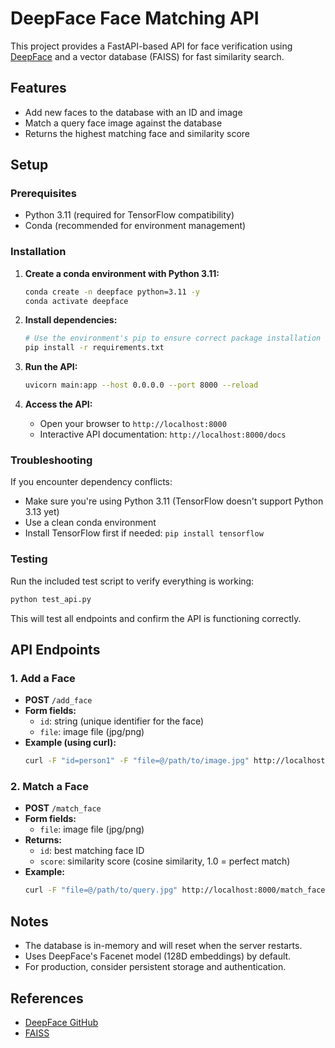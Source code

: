 # DeepFace Face Matching API

This project provides a FastAPI-based API for face verification using [DeepFace](https://github.com/serengil/deepface) and a vector database (FAISS) for fast similarity search.

## Features
- Add new faces to the database with an ID and image
- Match a query face image against the database
- Returns the highest matching face and similarity score

## Setup

### Prerequisites
- Python 3.11 (required for TensorFlow compatibility)
- Conda (recommended for environment management)

### Installation

1. **Create a conda environment with Python 3.11:**
   ```bash
   conda create -n deepface python=3.11 -y
   conda activate deepface
   ```

2. **Install dependencies:**
   ```bash
   # Use the environment's pip to ensure correct package installation
   pip install -r requirements.txt
   ```

3. **Run the API:**
   ```bash
   uvicorn main:app --host 0.0.0.0 --port 8000 --reload
   ```

4. **Access the API:**
   - Open your browser to `http://localhost:8000`
   - Interactive API documentation: `http://localhost:8000/docs`

### Troubleshooting

If you encounter dependency conflicts:
- Make sure you're using Python 3.11 (TensorFlow doesn't support Python 3.13 yet)
- Use a clean conda environment
- Install TensorFlow first if needed: `pip install tensorflow`

### Testing

Run the included test script to verify everything is working:
```bash
python test_api.py
```

This will test all endpoints and confirm the API is functioning correctly.

## API Endpoints

### 1. Add a Face
- **POST** `/add_face`
- **Form fields:**
  - `id`: string (unique identifier for the face)
  - `file`: image file (jpg/png)
- **Example (using curl):**
  ```bash
  curl -F "id=person1" -F "file=@/path/to/image.jpg" http://localhost:8000/add_face
  ```

### 2. Match a Face
- **POST** `/match_face`
- **Form fields:**
  - `file`: image file (jpg/png)
- **Returns:**
  - `id`: best matching face ID
  - `score`: similarity score (cosine similarity, 1.0 = perfect match)
- **Example:**
  ```bash
  curl -F "file=@/path/to/query.jpg" http://localhost:8000/match_face
  ```

## Notes
- The database is in-memory and will reset when the server restarts.
- Uses DeepFace's Facenet model (128D embeddings) by default.
- For production, consider persistent storage and authentication.

## References
- [DeepFace GitHub](https://github.com/serengil/deepface)
- [FAISS](https://github.com/facebookresearch/faiss)